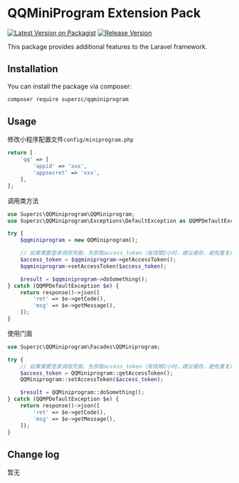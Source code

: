 # QQMiniProgram Extension Pack

[![Latest Version on Packagist](https://img.shields.io/packagist/v/superzc/qqminiprogram.svg?style=flat-square)](https://packagist.org/packages/superzc/qqminiprogram)
[![Release Version](https://img.shields.io/badge/release-1.0.0-red.svg)](https://github.com/supermanzcj/qqminiprogram/releases)

This package provides additional features to the Laravel framework.


## Installation

You can install the package via composer:

```bash
composer require superzc/qqminiprogram
```

## Usage

修改小程序配置文件`config/miniprogram.php`
```php
return [
    'qq' => [
        'appid' => 'xxx',
        'appsecret' => 'xxx',
    ],
];
```

调用类方法
```php
use Superzc\QQMiniprogram\QQMiniprogram;
use Superzc\QQMiniprogram\Exceptions\DefaultException as QQMPDefaultException;

try {
    $qqminiprogram = new QQMiniprogram();

    // 如果需要登录调用凭据，先获取access_token（有效期2小时，建议缓存，避免重复刷新），再设置access_token
    $access_token = $qqminiprogram->getAccessToken(); 
    $qqminiprogram->setAccessToken($access_token);

    $result = $qqminiprogram->doSomething();
} catch (QQMPDefaultException $e) {
    return response()->json([
        'ret' => $e->getCode(),
        'msg' => $e->getMessage(),
    ]);
}
```

使用门面
```php
use Superzc\QQMiniprogram\Facades\QQMiniprogram;

try {
    // 如果需要登录调用凭据，先获取access_token（有效期2小时，建议缓存，避免重复刷新），再设置access_token
    $access_token = QQMiniprogram::getAccessToken(); 
    QQMiniprogram::setAccessToken($access_token);

    $result = QQMiniprogram::doSomething();
} catch (QQMPDefaultException $e) {
    return response()->json([
        'ret' => $e->getCode(),
        'msg' => $e->getMessage(),
    ]);
}
```

## Change log
暂无